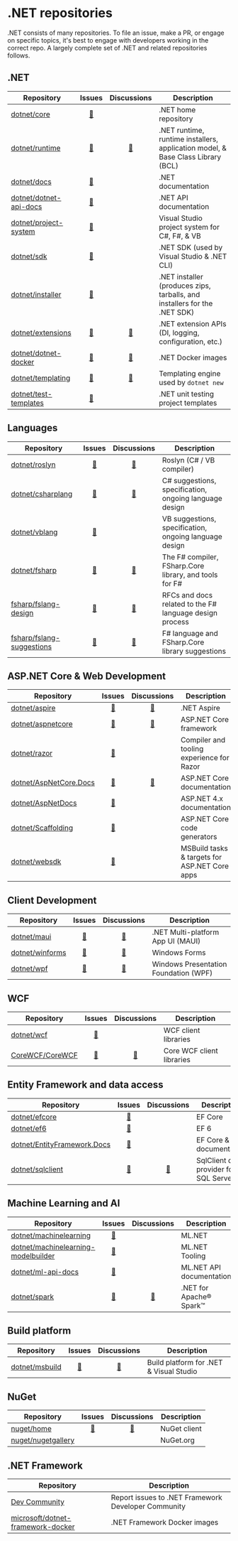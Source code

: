 # .NET repositories

.NET consists of many repositories. To file an issue, make a PR, or engage on specific topics, it's best to engage with developers working in the correct repo. A largely complete set of .NET and related repositories follows.

## .NET

|Repository                                                          |Issues                                                |Discussions                                               | Description |
|--------------------------------------------------------------------|:----------------------------------------------------:|:--------------------------------------------------------:|-------------|
|[dotnet/core](https://github.com/dotnet/core)                       |[🔗](https://github.com/dotnet/core/issues)           |                                                          |.NET home repository|
|[dotnet/runtime](https://github.com/dotnet/runtime)                 |[🔗](https://github.com/dotnet/runtime/issues)        |[🔗](https://github.com/dotnet/runtime/discussions)      |.NET runtime, runtime installers, application model, & Base Class Library (BCL)|
|[dotnet/docs](https://github.com/dotnet/docs)                       |[🔗](https://github.com/dotnet/docs/issues)           |                                                          |.NET documentation|
|[dotnet/dotnet-api-docs](https://github.com/dotnet/dotnet-api-docs) |[🔗](https://github.com/dotnet/dotnet-api-docs/issues)|                                                          |.NET API documentation|
|[dotnet/project-system](https://github.com/dotnet/project-system)   |[🔗](https://github.com/dotnet/project-system/issues) |                                                          |Visual Studio project system for C#, F#, & VB|
|[dotnet/sdk](https://github.com/dotnet/sdk)                         |[🔗](https://github.com/dotnet/sdk/issues)            |                                                          |.NET SDK (used by Visual Studio & .NET CLI)|
|[dotnet/installer](https://github.com/dotnet/installer)             |[🔗](https://github.com/dotnet/installer/issues)      |                                                          |.NET installer (produces zips, tarballs, and installers for the .NET SDK)
|[dotnet/extensions](https://github.com/dotnet/extensions)           |[🔗](https://github.com/dotnet/extensions/issues)     |[🔗](https://github.com/dotnet/extensions/discussions)   |.NET extension APIs (DI, logging, configuration, etc.)|
|[dotnet/dotnet-docker](https://github.com/dotnet/dotnet-docker)     |[🔗](https://github.com/dotnet/dotnet-docker/issues)  |[🔗](https://github.com/dotnet/dotnet-docker/discussions)|.NET Docker images|
|[dotnet/templating](https://github.com/dotnet/templating)           |[🔗](https://github.com/dotnet/templating/issues)     |[🔗](https://github.com/dotnet/templating/discussions)   |Templating engine used by `dotnet new`|
|[dotnet/test-templates](https://github.com/dotnet/test-templates)   |[🔗](https://github.com/dotnet/test-templates/issues) |                                                          |.NET unit testing project templates|

## Languages

|Repository                                                               |Issues                                                    |Discussions                                                     | Description |
|-------------------------------------------------------------------------|:--------------------------------------------------------:|:--------------------------------------------------------------:|-------------|
|[dotnet/roslyn](https://github.com/dotnet/roslyn)                        |[🔗](https://github.com/dotnet/roslyn/issues)             |[🔗](https://github.com/dotnet/roslyn/discussions)             |Roslyn (C# / VB compiler)                              |
|[dotnet/csharplang](https://github.com/dotnet/csharplang)                |[🔗](https://github.com/dotnet/csharplang/issues)         |[🔗](https://github.com/dotnet/csharplang/discussions)         |C# suggestions, specification, ongoing language design |
|[dotnet/vblang](https://github.com/dotnet/vblang)                        |[🔗](https://github.com/dotnet/vblang/issues)             |                                                                |VB suggestions, specification, ongoing language design |
|[dotnet/fsharp](https://github.com/dotnet/fsharp)                        |[🔗](https://github.com/dotnet/fsharp/issues)             |[🔗](https://github.com/dotnet/fsharp/discussions)             |The F# compiler, FSharp.Core library, and tools for F# |
|[fsharp/fslang-design](https://github.com/fsharp/fslang-design)          |[🔗](https://github.com/fsharp/fslang-design/issues)      |[🔗](https://github.com/fsharp/fslang-design/discussions)      |RFCs and docs related to the F# language design process|
|[fsharp/fslang-suggestions](https://github.com/fsharp/fslang-suggestions)|[🔗](https://github.com/fsharp/fslang-suggestions/issues) |[🔗](https://github.com/fsharp/fslang-suggestions/discussions) |F# language and FSharp.Core library suggestions        |

## ASP.NET Core & Web Development

|Repository                                                         |Issues                                                  |Discussions                                                 | Description |
|-------------------------------------------------------------------|:------------------------------------------------------:|:----------------------------------------------------------:|-------------|
|[dotnet/aspire](https://github.com/dotnet/aspire)                  |[🔗](https://github.com/dotnet/aspire/issues)          |[🔗](https://github.com/dotnet/aspire/discussions)          |.NET Aspire                                  |
|[dotnet/aspnetcore](https://github.com/dotnet/aspnetcore)          |[🔗](https://github.com/dotnet/aspnetcore/issues)      |[🔗](https://github.com/dotnet/aspnetcore/discussions)      |ASP.NET Core framework                       |
|[dotnet/razor](https://github.com/dotnet/razor)                    |[🔗](https://github.com/dotnet/razor/issues)           |                                                             |Compiler and tooling experience for Razor    |
|[dotnet/AspNetCore.Docs](https://github.com/dotnet/AspNetCore.Docs)|[🔗](https://github.com/dotnet/AspNetCore.Docs/issues) |[🔗](https://github.com/dotnet/AspNetCore.Docs/discussions) |ASP.NET Core documentation                   |
|[dotnet/AspNetDocs](https://github.com/dotnet/AspNetDocs)          |[🔗](https://github.com/dotnet/AspNetDocs/issues)      |                                                             |ASP.NET 4.x documentation                    |
|[dotnet/Scaffolding](https://github.com/dotnet/Scaffolding)        |[🔗](https://github.com/dotnet/Scaffolding/issues)     |                                                             |ASP.NET Core code generators                 |
|[dotnet/websdk](https://github.com/dotnet/websdk)                  |[🔗](https://github.com/dotnet/websdk/issues)          |                                                             |MSBuild tasks & targets for ASP.NET Core apps|

## Client Development

|Repository                                                          |Issues                                           |Discussions                                          | Description |
|--------------------------------------------------------------------|:-----------------------------------------------:|:---------------------------------------------------:|------------|
|[dotnet/maui](https://github.com/dotnet/maui)                       |[🔗](https://github.com/dotnet/maui/issues)     |[🔗](https://github.com/dotnet/maui/discussions)     |.NET Multi-platform App UI (MAUI)|
|[dotnet/winforms](https://github.com/dotnet/winforms)               |[🔗](https://github.com/dotnet/winforms/issues) |[🔗](https://github.com/dotnet/winforms/discussions) |Windows Forms|
|[dotnet/wpf](https://github.com/dotnet/wpf)                         |[🔗](https://github.com/dotnet/wpf/issues)      |[🔗](https://github.com/dotnet/wpf/discussions)      |Windows Presentation Foundation (WPF)|

## WCF

|Repository                                            |Issues                                           |Discussions                                          | Description |
|------------------------------------------------------|:-----------------------------------------------:|:---------------------------------------------------:|-------------|
|[dotnet/wcf](https://github.com/dotnet/wcf)           |[🔗](https://github.com/dotnet/wcf/issues)      |                                                      |WCF client libraries|
|[CoreWCF/CoreWCF](https://github.com/CoreWCF/CoreWCF) |[🔗](https://github.com/CoreWCF/CoreWCF/issues) |[🔗](https://github.com/CoreWCF/CoreWCF/discussions) | Core WCF client libraries|


## Entity Framework and data access

|Repository                                                                   |Issues                                                       |Discussions                                            | Description |
|-----------------------------------------------------------------------------|:-----------------------------------------------------------:|:-----------------------------------------------------:|-------------|
|[dotnet/efcore](https://github.com/dotnet/efcore)                            |[🔗](https://github.com/dotnet/efcore/issues)               |                                                       |EF Core                               |
|[dotnet/ef6](https://github.com/dotnet/ef6)                                  |[🔗](https://github.com/dotnet/ef6/issues)                  |                                                       |EF 6                                  |
|[dotnet/EntityFramework.Docs](https://github.com/dotnet/EntityFramework.Docs)|[🔗](https://github.com/dotnet/EntityFramework.Docs/issues) |                                                       |EF Core & EF 6 documentation          |
|[dotnet/sqlclient](https://github.com/dotnet/sqlclient)                      |[🔗](https://github.com/dotnet/sqlclient/issues)            |[🔗](https://github.com/dotnet/sqlclient/discussions) |SqlClient data provider for SQL Server|

## Machine Learning and AI

|Repository                                                                                    |Issues                                                               |Discussions                                       | Description |
|----------------------------------------------------------------------------------------------|:-------------------------------------------------------------------:|:------------------------------------------------:|-------------|
|[dotnet/machinelearning](https://github.com/dotnet/machinelearning)                           |[🔗](https://github.com/dotnet/machinelearning/issues)              |                                                   |ML.NET                   |
|[dotnet/machinelearning-modelbuilder](https://github.com/dotnet/machinelearning-modelbuilder) |[🔗](https://github.com/dotnet/machinelearning-modelbuilder/issues) |                                                   |ML.NET Tooling           |
|[dotnet/ml-api-docs](https://github.com/dotnet/ml-api-docs)                                   |[🔗](https://github.com/dotnet/ml-api-docs/issues)                  |                                                   |ML.NET API documentation |
|[dotnet/spark](https://github.com/dotnet/spark)                                               |[🔗](https://github.com/dotnet/spark/issues)                        |[🔗](https://github.com/dotnet/spark/discussions) |.NET for Apache® Spark™  |



## Build platform

|Repository                                               |Issues                                         |Discussions                                        | Description |
|---------------------------------------------------------|:---------------------------------------------:|:-------------------------------------------------:|-------------|
|[dotnet/msbuild](https://github.com/dotnet/msbuild)      |[🔗](https://github.com/dotnet/msbuild/issues)|[🔗](https://github.com/dotnet/msbuild/discussions)|Build platform for .NET & Visual Studio|

## NuGet

|Repository                                                  |Issues                                     |Discussions                                    | Description |
|------------------------------------------------------------|:-----------------------------------------:|:---------------------------------------------:|-------------|
|[nuget/home](https://github.com/nuget/home)                 |[🔗](https://github.com/nuget/home/issues)|[🔗](https://github.com/nuget/home/discussions)|NuGet client|
|[nuget/nugetgallery](https://github.com/nuget/nugetgallery) |                                           |                                               |NuGet.org   |

## .NET Framework

|Repository                                                                                |Description |
|------------------------------------------------------------------------------------------|------------|
|[Dev Community](https://developercommunity.visualstudio.com/spaces/61/index.html)         |Report issues to .NET Framework Developer Community|
|[microsoft/dotnet-framework-docker](https://github.com/microsoft/dotnet-framework-docker) |.NET Framework Docker images|
